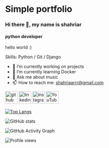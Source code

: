 # Simple portfolio
### Hi there 👋, my name is shahriar
#### python developer
hello world :)

Skills: Python / Git / Django

- 🔭 I’m currently working on projects 
- 🌱 I’m currently learning Docker 
- 💬 Ask me about music 
- 📫 How to reach me: shahriaarrr@gmail.com 


[<img src='https://cdn.jsdelivr.net/npm/simple-icons@3.0.1/icons/github.svg' alt='github' height='40'>](https://github.com/shahriaarrr)  [<img src='https://cdn.jsdelivr.net/npm/simple-icons@3.0.1/icons/linkedin.svg' alt='linkedin' height='40'>](https://www.linkedin.com/in/shahriaarrr/)  [<img src='https://cdn.jsdelivr.net/npm/simple-icons@3.0.1/icons/instagram.svg' alt='instagram' height='40'>](https://www.instagram.com/shahriaarrr121/)  [<img src='https://cdn.jsdelivr.net/npm/simple-icons@3.0.1/icons/youtube.svg' alt='YouTube' height='40'>](https://www.youtube.com/channel/shahriaarrr)  

[![Top Langs](https://github-readme-stats.vercel.app/api/top-langs/?username=shahriaarrr)](https://github.com/anuraghazra/github-readme-stats)

![GitHub stats](https://github-readme-stats.vercel.app/api?username=shahriaarrr&show_icons=true&count_private=true)  

![GitHub Activity Graph](https://activity-graph.herokuapp.com/graph?username=shahriaarrr)  

![Profile views](https://gpvc.arturio.dev/shahriaarrr)  
